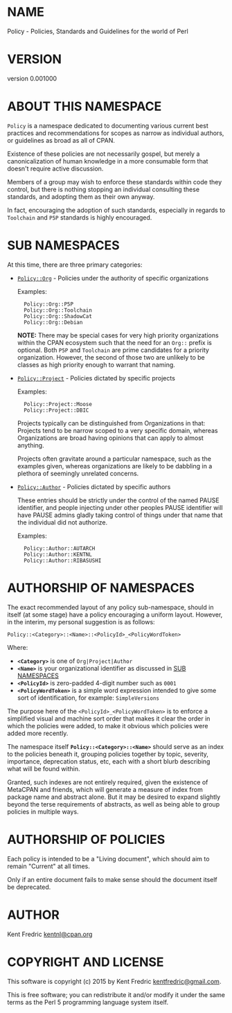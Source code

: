 # NAME

Policy - Policies, Standards and Guidelines for the world of Perl

# VERSION

version 0.001000

# ABOUT THIS NAMESPACE

`Policy` is a namespace dedicated to documenting various current best practices and recommendations for scopes as narrow as individual authors, or guidelines as broad as all of CPAN.

Existence of these policies are not necessarily gospel, but merely a canonicalization of human
knowledge in a more consumable form that doesn't require active discussion.

Members of a group may wish to enforce these standards within code they control, but there is nothing
stopping an individual consulting these standards, and adopting them as their own anyway.

In fact, encouraging the adoption of such standards, especially in regards to `Toolchain` and `P5P`
standards is highly encouraged.

# SUB NAMESPACES

At this time, there are three primary categories:

- [`Policy::Org`](https://metacpan.org/pod/Policy::Org) - Policies under the authority of specific organizations

    Examples:

        Policy::Org::P5P
        Policy::Org::Toolchain
        Policy::Org::ShadowCat
        Policy::Org::Debian

    **NOTE:** There may be special cases for very high priority organizations within the CPAN ecosystem
    such that the need for an `Org::` prefix is optional. Both `P5P` and `Toolchain` are prime candidates
    for a priority organization. However, the second of those two are unlikely to be classes as high priority
    enough to warrant that naming.

- [`Policy::Project`](https://metacpan.org/pod/Policy::Project) - Policies dictated by specific projects

    Examples:

        Policy::Project::Moose
        Policy::Project::DBIC

    Projects typically can be distinguished from Organizations in that: Projects tend to be narrow scoped
    to a very specific domain, whereas Organizations are broad having opinions that can apply to almost anything.

    Projects often gravitate around a particular namespace, such as the examples given, whereas organizations
    are likely to be dabbling in a plethora of seemingly unrelated concerns.

- [`Policy::Author`](https://metacpan.org/pod/Policy::Author) - Policies dictated by specific authors

    These entries should be strictly under the control of the named PAUSE identifier,
    and people injecting under other peoples PAUSE identifier will have PAUSE admins gladly
    taking control of things under that name that the individual did not authorize.

    Examples:

        Policy::Author::AUTARCH
        Policy::Author::KENTNL
        Policy::Author::RIBASUSHI

# AUTHORSHIP OF NAMESPACES

The exact recommended layout of any policy sub-namespace, should in itself (at some stage) have a policy encouraging a uniform layout. However, in the interim, my personal suggestion is as follows:

    Policy::<Category>::<Name>::<PolicyId>_<PolicyWordToken>

Where:

- **`<Category>`** is one of `Org|Project|Author`
- **`<Name>`** is your organizational identifier as discussed in [SUB NAMESPACES](#sub-namespaces)
- **`<PolicyId>`** is zero-padded 4-digit number such as `0001`
- **`<PolicyWordToken>`** is a simple word expression intended to give some sort of identification, for example: `SimpleVersions`

The purpose here of the `<PolicyId>_<PolicyWordToken>` is to enforce a simplified visual and machine sort order
that makes it clear the order in which the policies were added, to make it obvious which policies were
added more recently.

The namespace itself **`Policy::<Category>::<Name>`** should serve as an index to the policies
beneath it, grouping policies together by topic, severity, importance, deprecation status, etc, each with a short
blurb describing what will be found within.

Granted, such indexes are not entirely required, given the existence of MetaCPAN and friends, which will generate
a measure of index from package name and abstract alone. But it may be desired to expand slightly beyond the
terse requirements of abstracts, as well as being able to group policies in multiple ways.

# AUTHORSHIP OF POLICIES

Each policy is intended to be a "Living document", which should aim to remain "Current" at all times.

Only if an entire document fails to make sense should the document itself be deprecated.

# AUTHOR

Kent Fredric <kentnl@cpan.org>

# COPYRIGHT AND LICENSE

This software is copyright (c) 2015 by Kent Fredric <kentfredric@gmail.com>.

This is free software; you can redistribute it and/or modify it under
the same terms as the Perl 5 programming language system itself.
